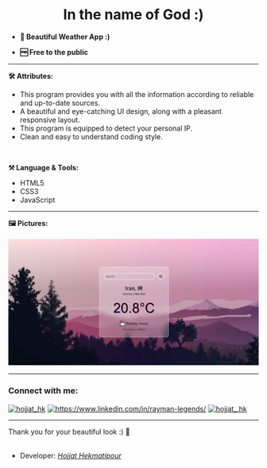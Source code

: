 <h1 align="center">In the name of God :)</h1>

- **🌱 Beautiful Weather App :)** 

-  **🆓 Free to the public** 
 
<hr>

**🛠️ Attributes:**
<br>
<ul>
  <li>This program provides you with all the information according to reliable and up-to-date sources.</li>
  <li>A beautiful and eye-catching UI design, along with a pleasant responsive layout.</li>
  <li>This program is equipped to detect your personal IP.</li>
  <li>Clean and easy to understand coding style.</li>
</ul><br>

**⚒ Language & Tools:**
<ul>
  <li>HTML5</li>
  <li>CSS3</li>
  <li>JavaScript</li>
</ul>
<hr>

**🖼️ Pictures:**
<br>
<br>
<img src="Asset/Pictures/Preview-1.png" alt="Preview Picture">
<br>
<hr>
<h3 align="left">Connect with me:</h3>
<p align="left">
<a href="https://twitter.com/hojjat_hk" target="blank"><img align="center" src="https://raw.githubusercontent.com/rahuldkjain/github-profile-readme-generator/master/src/images/icons/Social/twitter.svg" alt="hojjat_hk" height="30" width="40" /></a>    
<a href="https://www.linkedin.com/in/hekmati-hojjat/" target="blank"><img align="center" src="https://raw.githubusercontent.com/rahuldkjain/github-profile-readme-generator/master/src/images/icons/Social/linked-in-alt.svg" alt="https://www.linkedin.com/in/rayman-legends/" height="30" width="40" /></a>
<a href="https://instagram.com/hojjat__hk" target="blank"><img align="center" src="https://raw.githubusercontent.com/rahuldkjain/github-profile-readme-generator/master/src/images/icons/Social/instagram.svg" alt="hojjat_.hk" height="30" width="40" /></a>
</p>
<hr>
Thank you for your beautiful look :) 🤍
<br><br>

* Developer: <a href="https://github.com/Hojjat-hk/"><i>Hojjat Hekmatipour</i></a></a>
